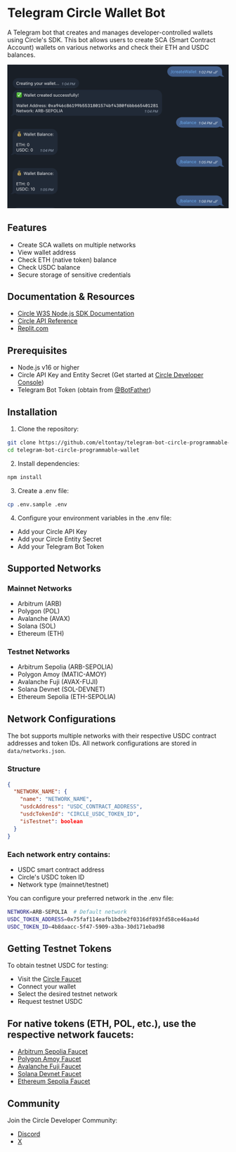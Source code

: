 # Telegram Circle Wallet Bot

A Telegram bot that creates and manages developer-controlled wallets using Circle's SDK. This bot allows users to create SCA (Smart Contract Account) wallets on various networks and check their ETH and USDC balances.

<img width="678" alt="telegram_bot" src="./data/telegram_bot.png">

## Features

- Create SCA wallets on multiple networks
- View wallet address
- Check ETH (native token) balance
- Check USDC balance
- Secure storage of sensitive credentials

## Documentation & Resources

- [Circle W3S Node.js SDK Documentation](https://developers.circle.com/w3s/nodejs-sdk)
- [Circle API Reference](https://developers.circle.com/api-reference)
- [Replit.com](https://replit.com/t/circle-developer/repls/telegram-bot-circle-programmable-wallet/)

## Prerequisites

- Node.js v16 or higher
- Circle API Key and Entity Secret (Get started at [Circle Developer Console](https://console.circle.com))
- Telegram Bot Token (obtain from [@BotFather](https://t.me/BotFather))

## Installation

1. Clone the repository:

```bash
git clone https://github.com/eltontay/telegram-bot-circle-programmable-wallet.git
cd telegram-bot-circle-programmable-wallet
```

2. Install dependencies:

```bash
npm install
```

3. Create a .env file:

```bash
cp .env.sample .env
```

4. Configure your environment variables in the .env file:
- Add your Circle API Key
- Add your Circle Entity Secret
- Add your Telegram Bot Token

## Supported Networks 

### Mainnet Networks
- Arbitrum (ARB)
- Polygon (POL)
- Avalanche (AVAX)
- Solana (SOL)
- Ethereum (ETH)

### Testnet Networks
- Arbitrum Sepolia (ARB-SEPOLIA)
- Polygon Amoy (MATIC-AMOY)
- Avalanche Fuji (AVAX-FUJI)
- Solana Devnet (SOL-DEVNET)
- Ethereum Sepolia (ETH-SEPOLIA)

## Network Configurations

The bot supports multiple networks with their respective USDC contract addresses and token IDs. All network configurations are stored in `data/networks.json`.

### Structure
```json
{
  "NETWORK_NAME": {
    "name": "NETWORK_NAME",
    "usdcAddress": "USDC_CONTRACT_ADDRESS",
    "usdcTokenId": "CIRCLE_USDC_TOKEN_ID",
    "isTestnet": boolean
  }
}
```

### Each network entry contains:
- USDC smart contract address
- Circle's USDC token ID
- Network type (mainnet/testnet)

You can configure your preferred network in the .env file:

```bash
NETWORK=ARB-SEPOLIA  # Default network
USDC_TOKEN_ADDRESS=0x75faf114eafb1bdbe2f0316df893fd58ce46aa4d
USDC_TOKEN_ID=4b8daacc-5f47-5909-a3ba-30d171ebad98
```

## Getting Testnet Tokens
To obtain testnet USDC for testing:

- Visit the [Circle Faucet](https://faucet.circle.com/)
- Connect your wallet
- Select the desired testnet network
- Request testnet USDC

## For native tokens (ETH, POL, etc.), use the respective network faucets:

- [Arbitrum Sepolia Faucet](https://www.alchemy.com/faucets/arbitrum-sepolia)
- [Polygon Amoy Faucet](https://faucet.polygon.technology/)
- [Avalanche Fuji Faucet](https://faucet.avax.network/)
- [Solana Devnet Faucet](https://faucet.solana.com/)
- [Ethereum Sepolia Faucet](https://sepoliafaucet.com/)

## Community

Join the Circle Developer Community:
- [Discord](https://discord.gg/buildoncircle)
- [X](https://x.com/BuildOnCircle)
